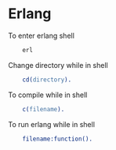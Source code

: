 # Erlang
To enter erlang shell
````bash
    erl
````

Change directory while in shell
````erlang
    cd(directory).
````

To compile while in shell
````erlang
    c(filename).
````

To run erlang while in shell
````erlang
    filename:function().
````
